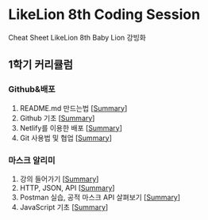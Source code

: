 # LikeLion 8th Coding Session
Cheat Sheet LikeLion 8th Baby Lion 강빙화

## 1학기 커리큘럼
### Github&배포

1. README.md 만드는법 [[Summary](https://github.com/strong-ice/BingCode/blob/master/LikeLion/Unilion_Study/1st_week_1/%EB%A6%AC%EB%93%9C%EB%AF%B8%EC%9E%91%EC%84%B1%EB%B2%95.md)]
2. Github 기초 [[Summary](https://github.com/strong-ice/BingCode/blob/master/LikeLion/Unilion_Study/1st_week_1/Github%20%EA%B8%B0%EC%B4%88.md)]
3. Netlify를 이용한 배포 [[Summary](https://github.com/strong-ice/BingCode/blob/master/LikeLion/Unilion_Study/1st_week_1/Netlify%EB%A5%BC%EC%9D%B4%EC%9A%A9%ED%95%9C%EB%B0%B0%ED%8F%AC.md)]
4. Git 사용법 및 협업 [[Summary](https://github.com/strong-ice/BingCode/blob/master/LikeLion/Unilion_Study/1st_week_1/Github%EC%82%AC%EC%9A%A9%EB%B2%95%EB%B0%8F%ED%98%91%EC%97%85.md)]

### 마스크 알리미
1. 강의 들어가기 [[Summary](https://github.com/strong-ice/BingCode/blob/master/LikeLion/Unilion_Study/2st_week_1/%EA%B0%95%EC%9D%98%EB%93%A4%EC%96%B4%EA%B0%80%EA%B8%B0.md)]
2. HTTP, JSON, API [[Summary](https://github.com/strong-ice/BingCode/blob/master/LikeLion/Unilion_Study/2st_week_1/HTTP%2CJSON%2CAPI.md)]
3. Postman 실습, 공적 마스크 API 살펴보기 [[Summary](https://github.com/strong-ice/BingCode/blob/master/LikeLion/Unilion_Study/2st_week_1/Postman%EC%8B%A4%EC%8A%B5%2C%EA%B3%B5%EC%A0%81%EB%A7%88%EC%8A%A4%ED%81%ACAPI%EC%82%B4%ED%8E%B4%EB%B3%B4%EA%B8%B0.md)]
4. JavaScript 기초 [[Summary](https://github.com/strong-ice/BingCode/blob/master/LikeLion/Unilion_Study/2st_week_1/JavaScript%EA%B8%B0%EC%B4%88.md)]
